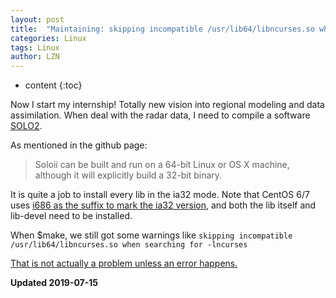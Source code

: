 ```yaml
---
layout: post
title:  "Maintaining: skipping incompatible /usr/lib64/libncurses.so when searching for -lncurses"
categories: Linux
tags: Linux
author: LZN
---
```


* content
{:toc}

Now I start my internship! Totally new vision into regional modeling and data assimilation. When deal with the radar data, I need to compile a software [SOLO2](https://www.eol.ucar.edu/software/solo-ii).

As mentioned in the github page:
>Soloii can be built and run on a 64-bit Linux or OS X machine, although it will explicitly build a 32-bit binary.  

It is quite a job to install every lib in the ia32 mode. Note that CentOS 6/7 uses [i686 as the suffix to mark the ia32 version](https://stackoverflow.com/questions/7412548/error-gnu-stubs-32-h-no-such-file-or-directory-while-compiling-nachos-source), and both the lib itself and lib-devel need to be installed.

When $make, we still got some warnings like 
`skipping incompatible /usr/lib64/libncurses.so when searching for -lncurses`

[That is not actually a problem unless an error happens.](https://stackoverflow.com/questions/3119714/skipping-incompatible-libraries-at-compile)

**Updated 2019-07-15**

